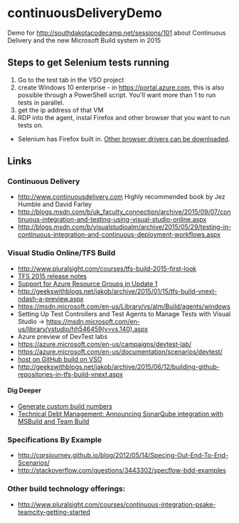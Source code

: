 # continuousDeliveryDemo
Demo for http://southdakotacodecamp.net/sessions/101 about Continuous Delivery and the new Microsoft Build system in 2015

## Steps to get Selenium tests running
 1. Go to the test tab in the  VSO project
 1. create Windows 10 enterprise - in https://portal.azure.com, this is also possible through a PowerShell script. You'll want more than 1 to run tests in parallel.
 1. get the ip address of that VM
 1. RDP into the agent, instal Firefox and other browser that you want to run tests on. 
  - Selenium has Firefox built in. [Other browser drivers can be downloaded](http://docs.seleniumhq.org/download/).
  
## Links

### Continuous Delivery
 - http://www.continuousdelivery.com Highly recommended book by Jez Humble and David Farley
 - http://blogs.msdn.com/b/uk_faculty_connection/archive/2015/09/07/continuous-integration-and-testing-using-visual-studio-online.aspx
 - http://blogs.msdn.com/b/visualstudioalm/archive/2015/05/29/testing-in-continuous-integration-and-continuous-deployment-workflows.aspx

### Visual Studio Online/TFS Build
 - http://www.pluralsight.com/courses/tfs-build-2015-first-look
 - [TFS 2015 release notes](https://www.visualstudio.com/news/tfs2015-update1-vs)
  - [Support for Azure Resource Groups in Update 1](https://www.visualstudio.com/news/tfs2015-update1-vs#azurergp)
 - http://geekswithblogs.net/jakob/archive/2015/01/15/tfs-build-vnext-ndash-a-preview.aspx
 - https://msdn.microsoft.com/en-us/Library/vs/alm/Build/agents/windows
 - Setting Up Test Controllers and Test Agents to Manage Tests with Visual Studio -> https://msdn.microsoft.com/en-us/library/vstudio/hh546459(v=vs.140).aspx
 - Azure preview of DevTest labs
  - https://azure.microsoft.com/en-us/campaigns/devtest-lab/
  - https://azure.microsoft.com/en-us/documentation/scenarios/devtest/
 -  [host on GitHub build on VSO](http://ivision.com/blog/using-visual-studio-online-to-build-a-github-hosted-javascript-project-with-npm-bower-and-grunt-for-free/)
  - http://geekswithblogs.net/jakob/archive/2015/06/12/building-github-repositories-in-tfs-build-vnext.aspx
  
#### Dig Deeper
 -  [Generate custom build numbers](http://geekswithblogs.net/jakob/archive/2015/10/15/generate-custom-build-numbers-in-tfs-build-vnext.aspx)
 - [Technical Debt Management: Announcing SonarQube integration with MSBuild and Team Build](http://blogs.msdn.com/b/visualstudioalm/archive/2015/04/28/technical-debt-management-announcing-sonarqube-integration-with-msbuild-and-team-build.aspx)

### Specifications By Example
 - http://cqrsjourney.github.io/blog/2012/05/14/Specing-Out-End-To-End-Scenarios/
 - http://stackoverflow.com/questions/3443302/specflow-bdd-examples
  
 ### Other build technology offerings:
  - http://www.pluralsight.com/courses/continuous-integration-psake-teamcity-getting-started